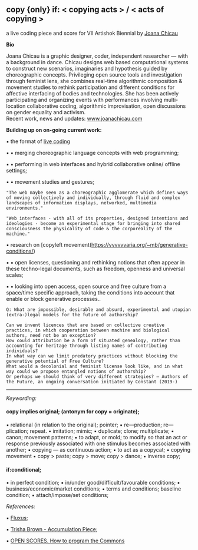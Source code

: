 ## copy {only} if: < copying acts > / < acts of copying >

a live coding piece and score for VII Artishok Biennial by [Joana Chicau](https://www.joanachicau.com/joana_chicau_cv.pdf)

__Bio__

Joana Chicau is a graphic designer, coder, independent researcher — with a background in dance.
Chicau designs web based computational systems to construct new scenarios, imaginaries and hypothesis guided by choreographic concepts. Privileging open source tools and investigation through feminist lens, she combines real-time algorithmic composition & movement studies to rethink participation and different conditions for affective interfacing of bodies and technologies. 
She has been actively participating and organizing events with performances involving multi-location collaborative coding, algorithmic improvisation, open discussions on gender equality and activism.  
Recent work, news and updates: www.joanachicau.com

__Building up on on-going current work:__ 

▪	the format of [live coding](https://jobcb.github.io/)

▪	▪	merging choreographic language concepts with web programming;
    
▪	▪	performing in web interfaces and hybrid collaborative online/ offline settings; 
    
▪	▪	movement studies and gestures; 

    
    "The web maybe seen as a choreographic agglomerate which defines ways of moving collectively and individually, through fluid and complex landscapes of information displays, networked, multimedia environments."

    "Web interfaces - with all of its properties, designed intentions and ideologies - become an experimental stage for bringing into shared consciousness the physicality of code & the corporeality of the machine." 
    

▪	research on [copyleft movement(https://vvvvvvaria.org/~mb/generative-conditions/) 

▪	▪	open licenses, questioning and rethinking notions that often appear in these techno-legal documents, such as freedom, openness and universal scales;
    
▪	▪	looking into open access, open source and free culture from a space/time specific approach, taking the conditions into account that enable or block generative processes.. 


    Q: What are impossible, desirable and absurd, experimental and utopian (extra-)legal models for the future of authorship?

    Can we invent licences that are based on collective creative practices, in which cooperation between machine and biological authors, need not be an exception?
    How could attribution be a form of situated genealogy, rather than accounting for heritage through listing names of contributing individuals?
    In what way can we limit predatory practices without blocking the generative potential of Free Culture?
    What would a decolonial and feminist license look like, and in what way could we propose entangled notions of authorship?
    Or perhaps we should think of very different strategies? — Authors of the Future, an ongoing conversation initiated by Constant (2019-)


- - - 

_Keywording:_

#### copy implies original; (antonym for copy = originate);
▪	relational (in relation to the original); pointer;
▪	re—production; re—plication; repeat.
▪	imitation; mimic;
▪	duplicate; clone;  multiplicate;
▪	canon; movement patterns;
▪	to adapt, or mold; to modify so that an act or response previously associated with one stimulus becomes associated with another;
▪	copying — as continuous action; 
▪	to act as a copycat;
▪	copying movement
▪	copy > paste; copy > move; copy > dance;
▪	inverse copy;

#### if:conditional;
▪	in perfect condition;
▪	in/under good/difficult/favourable conditions;
▪	business/economic/market conditions;
▪	terms and conditions; baseline condition; 
▪	attach/impose/set conditions;


_References:_

▪	[Fluxus](https://www.thing.net/~grist/ld/fluxusworkbook.pdf);

▪	[Trisha Brown - Accumulation Piece](https://trishabrowncompany.org/repertory/accumulation-1.html);

▪	[OPEN SCORES. How to program the Commons](https://www.panke.gallery/exhibition/open-scores/)
